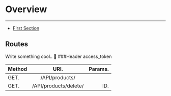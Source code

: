# Overview

---

- [First Section](#section-1)

<a name="section-1"></a>
## Routes

Write something cool.. 🦊
###Header access_token

| Method      | URI.                         | Params.       |
| :---        |    :----:                    |          ---: |
| GET.        | /API/products/               |               |
| GET.        | /API/products/delete/        | ID.           |

